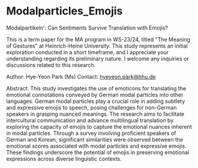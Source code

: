 # Modalparticles_Emojis
Modalpartikeln': Can Sentiments Survive Translation with Emojis? 

This is a term paper for the MA program in WS-23/24, titled "The Meaning of Gestures" at Heinrich-Heine University. 
This study represents an initial exploration conducted in a short timeframe, and I appreciate your understanding regarding its preliminary nature. 
I welcome any inquiries or discussions related to this research. 

Author: Hye-Yeon Park (Ms)
Contact: hyeyeon.park@hhu.de

Abstract:
This study investigates the use of emoticons for translating the emotional connotations conveyed by German modal particles into other languages. German modal particles play a crucial role in adding subtlety and expressive emojis to speech, posing challenges for non-German speakers in grasping nuanced meanings. The research aims to facilitate intercultural communication and advance multilingual translation by exploring the capacity of emojis to capture the emotional nuances inherent in modal particles. Through a survey involving proficient speakers of German and Korean, significant similarities were observed between the emotional scores associated with modal particles and expressive emojis. These findings underscore the potential of emojis in preserving emotional expressions across diverse linguistic contexts.

